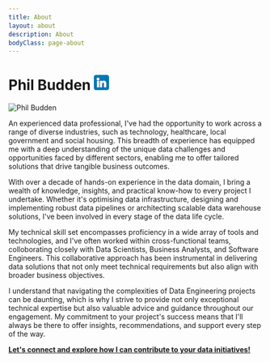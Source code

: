 ```yaml
---
title: About
layout: about
description: About
bodyClass: page-about
---
```


# Phil Budden [![LinkedIn](/images/social/linkedin-colour-small.png)](https://www.linkedin.com/in/pbudden/)
![Phil Budden](/images/team/phil-budden.jpg)

An experienced data professional, I've had the opportunity to work across a range of diverse industries, such as technology, healthcare, local government and social housing. This breadth of experience has equipped me with a deep understanding of the unique data challenges and opportunities faced by different sectors, enabling me to offer tailored solutions that drive tangible business outcomes.

With over a decade of hands-on experience in the data domain, I bring a wealth of knowledge, insights, and practical know-how to every project I undertake. Whether it's optimising data infrastructure, designing and implementing robust data pipelines or architecting scalable data warehouse solutions, I've been involved in every stage of the data life cycle.

My technical skill set encompasses proficiency in a wide array of tools and technologies, and I've often worked within cross-functional teams, colloborating closely with Data Scientists, Business Analysts, and Software Engineers. This collaborative approach has been instrumental in delivering data solutions that not only meet technical requirements but also align with broader business objectives.

I understand that navigating the complexities of Data Engineering projects can be daunting, which is why I strive to provide not only exceptional technical expertise but also valuable advice and guidance throughout our engagement. My commitment to your project's success means that I'll always be there to offer insights, recommendations, and support every step of the way.

**[Let's connect and explore how I can contribute to your data initiatives!](/contact)**



